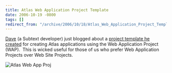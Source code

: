 ```yaml
---
title: Atlas Web Application Project Template
date: 2006-10-19 -0800
tags: []
redirect_from: "/archive/2006/10/18/Atlas_Web_Application_Project_Template.aspx/"
---
```


[Dave](http://blog.davestechshop.net/ "Dave's Tech Shop") (a Subtext
developer) just blogged about a [project template he
created](http://blog.davestechshop.net/archive/2006/10/18/AtlasWebApplicationProjectTemplate.aspx "Web Application Project for Atlas")
for creating Atlas applications using the Web Application Project
(WAP).  This is wicked useful for those of us who prefer Web Application
Projects over Web Site Projects.

![Atlas Web App
Proj](https://haacked.com/images/haacked_com/WindowsLiveWriter/AtlasWebApplicationProjectTemplate_841F/VisualStudioNewProjectAtlas%5B4%5D.png)

